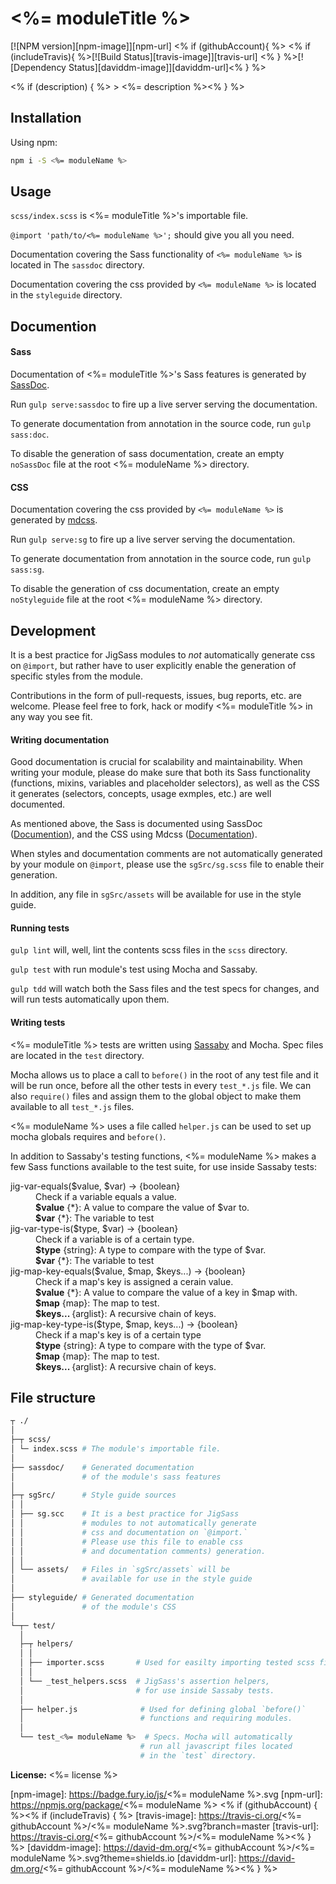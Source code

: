 # <%= moduleTitle %>
[![NPM version][npm-image]][npm-url] <% if (githubAccount){ %> <% if (includeTravis){ %>[![Build Status][travis-image]][travis-url] <% } %>[![Dependency Status][daviddm-image]][daviddm-url]<% } %>   

<% if (description) {  %> > <%= description %><% } %>

## Installation

Using npm:

```sh
npm i -S <%= moduleName %>
```

## Usage
`scss/index.scss` is <%= moduleTitle %>'s importable file.

`@import 'path/to/<%= moduleName %>';` should give you all you need.

Documentation covering the Sass functionality of `<%= moduleName %>` 
is located in The `sassdoc` directory. 

Documentation covering the css provided by `<%= moduleName %>` is located in
the `styleguide` directory.

## Documention

#### Sass

Documentation of <%= moduleTitle %>'s Sass features is generated by [SassDoc](http://sassdoc.com).

Run `gulp serve:sassdoc` to fire up a live server serving the documentation.

To generate documentation from annotation in the source code, run `gulp sass:doc`.

To disable the generation of sass documentation, create an empty `noSassDoc`
file at the root <%= moduleName %> directory.

#### CSS

Documentation covering the css provided by `<%= moduleName %>` is generated by 
[mdcss](//github.com/jonathantneal/mdcss).

Run `gulp serve:sg` to fire up a live server serving the documentation.

To generate documentation from annotation in the source code, run `gulp sass:sg`.

To disable the generation of css documentation, create an empty `noStyleguide`
file at the root <%= moduleName %> directory.

## Development

It is a best practice for JigSass modules to *not* automatically generate css on `@import`, but 
rather have to user explicitly enable the generation of specific styles from the module.

Contributions in the form of pull-requests, issues, bug reports, etc. are welcome.
Please feel free to fork, hack or modify <%= moduleTitle %> in any way you see fit.

#### Writing documentation

Good documentation is crucial for scalability and maintainability. When writing your module,
please do make sure that both its Sass functionality (functions, mixins, 
variables and placeholder selectors), as well as the CSS it generates (selectors, 
concepts, usage exmples, etc.) are well documented.

As mentioned above, the Sass is documented using SassDoc 
([Documention](http://sassdoc.com/annotations/)), and the CSS using Mdcss 
([Documentation](//github.com/jonathantneal/mdcss)).

When styles and documentation comments are not automatically generated by your module on `@import`,
please use the `sgSrc/sg.scss` file to enable their generation.

In addition, any file in `sgSrc/assets` will be available for use in the style guide.

#### Running tests
`gulp lint` will, well, lint the contents scss files in the `scss` directory.

`gulp test` with run module's test using Mocha and Sassaby.

`gulp tdd` will watch both the Sass files and the test specs for changes, and will
run tests automatically upon them.

#### Writing tests

<%= moduleTitle %> tests are written using [Sassaby](https://github.com/ryanbahniuk/sassaby)
and Mocha. Spec files are located in the `test` directory.

Mocha allows us to place a call to `before()` in the root of any test file and it 
will be run once, before all the other tests in every `test_*.js` file. 
We can also `require()` files and assign them to the global object to make them 
available to all `test_*.js` files. 

<%= moduleName %> uses a file called `helper.js` can be used to set up mocha 
globals requires and `before()`.

In addition to Sassaby's testing functions, <%= moduleName %> makes a few Sass
functions available to the test suite, for use inside Sassaby tests:

<dl>
  <dt>jig-var-equals($value, $var) -> {boolean}<dt>
  <dd>
		Check if a variable equals a value.<br />
		<strong>$value</strong> {*}: A value to compare the value of $var to.<br />
		<strong>$var</strong> {*}: The variable to test<br />
	</dd>
  <dt>jig-var-type-is($type, $var) -> {boolean}<dt>
  <dd>
		Check if a variable is of a certain type.<br />
		<strong>$type</strong> {string}: A type to compare with the type of $var.<br />
		<strong>$var</strong> {*}: The variable to test<br />
	</dd>
  <dt>jig-map-key-equals($value, $map, $keys...) -> {boolean}<dt>
  <dd>
		Check if a map's key is assigned a cerain value.<br />
		<strong>$value</strong> {*}:  A value to compare the value of a key in $map with.<br />
		<strong>$map</strong> {map}: The map to test.<br />
		<strong>$keys... </strong> {arglist}: A recursive chain of keys.<br />
	</dd>
  <dt>jig-map-key-type-is($type, $map, keys...) -> {boolean}<dt>
  <dd>
		Check if a map's key is of a certain type<br />
		<strong>$type</strong> {string}: A type to compare with the type of $var.<br />
		<strong>$map</strong> {map}: The map to test.<br />
		<strong>$keys... </strong> {arglist}: A recursive chain of keys.<br />
	</dd>
</dl>


## File structure
```bash
┬ ./
│
├─┬ scss/ 
│ └─ index.scss # The module's importable file.
│
├── sassdoc/    # Generated documentation 
│               # of the module's sass features
│
├─┬ sgSrc/      # Style guide sources
│ │
│ ├── sg.scc    # It is a best practice for JigSass 
│ │             # modules to not automatically generate 
│ │             # css and documentation on `@import.` 
│ │             # Please use this file to enable css
│ │             # and documentation comments) generation.
│ │
│ └── assets/   # Files in `sgSrc/assets` will be 
│               # available for use in the style guide
│
├── styleguide/ # Generated documentation 
│               # of the module's CSS
│
└─┬─ test/
  │
  ├─┬ helpers/
  │ │
  │ ├── importer.scss       # Used for easilty importing tested scss files
  │ │
  │ └── _test_helpers.scss  # JigSass's assertion helpers,
  │                         # for use inside Sassaby tests.
  │                         
  ├── helper.js              # Used for defining global `before()`
  │                          # functions and requiring modules.
  │                         
  └── test_<%= moduleName %>  # Specs. Mocha will automatically 
                             # run all javascript files located
                             # in the `test` directory.
```

**License:** <%= license %>



[npm-image]: https://badge.fury.io/js/<%= moduleName %>.svg
[npm-url]: https://npmjs.org/package/<%= moduleName %>
<% if (githubAccount) { %><% if (includeTravis) { %>
[travis-image]: https://travis-ci.org/<%= githubAccount %>/<%= moduleName %>.svg?branch=master
[travis-url]: https://travis-ci.org/<%= githubAccount %>/<%= moduleName %><% } %>
[daviddm-image]: https://david-dm.org/<%= githubAccount %>/<%= moduleName %>.svg?theme=shields.io
[daviddm-url]: https://david-dm.org/<%= githubAccount %>/<%= moduleName %><% } %>

